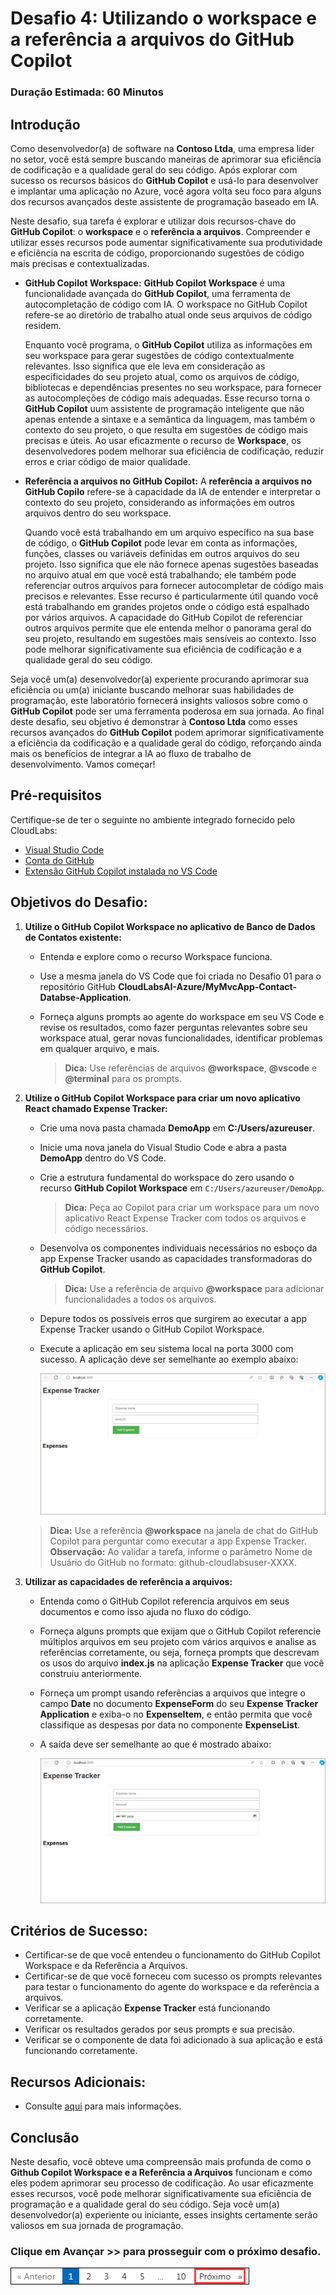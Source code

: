 # Desafio 4: Utilizando o workspace e a referência a arquivos do GitHub Copilot

### Duração Estimada: 60 Minutos

## Introdução

Como desenvolvedor(a) de software na **Contoso Ltda**, uma empresa líder no setor, você está sempre buscando maneiras de aprimorar sua eficiência de codificação e a qualidade geral do seu código. Após explorar com sucesso os recursos básicos do **GitHub Copilot** e usá-lo para desenvolver e implantar uma aplicação no Azure, você agora volta seu foco para alguns dos recursos avançados deste assistente de programação baseado em IA.

Neste desafio, sua tarefa é explorar e utilizar dois recursos-chave do **GitHub Copilot**: o **workspace** e o **referência a arquivos**. Compreender e utilizar esses recursos pode aumentar significativamente sua produtividade e eficiência na escrita de código, proporcionando sugestões de código mais precisas e contextualizadas.

- **GitHub Copilot Workspace:** **GitHub Copilot Workspace** é uma funcionalidade avançada do **GitHub Copilot**, uma ferramenta de autocompletação de código com IA. O workspace no GitHub Copilot refere-se ao diretório de trabalho atual onde seus arquivos de código residem.

   Enquanto você programa, o **GitHub Copilot** utiliza as informações em seu workspace para gerar sugestões de código contextualmente relevantes. Isso significa que ele leva em consideração as especificidades do seu projeto atual, como os arquivos de código, bibliotecas e dependências presentes no seu workspace, para fornecer as autocompleções de código mais adequadas. Esse recurso torna o **GitHub Copilot** uum assistente de programação inteligente que não apenas entende a sintaxe e a semântica da linguagem, mas também o contexto do seu projeto, o que resulta em sugestões de código mais precisas e úteis. Ao usar eficazmente o recurso de **Workspace**, os desenvolvedores podem melhorar sua eficiência de codificação, reduzir erros e criar código de maior qualidade.

- **Referência a arquivos no GitHub Copilot:** A **referência a arquivos no GitHub Copilo** refere-se à capacidade da IA de entender e interpretar o contexto do seu projeto, considerando as informações em outros arquivos dentro do seu workspace.

   Quando você está trabalhando em um arquivo específico na sua base de código, o **GitHub Copilot** pode levar em conta as informações, funções, classes ou variáveis definidas em outros arquivos do seu projeto. Isso significa que ele não fornece apenas sugestões baseadas no arquivo atual em que você está trabalhando; ele também pode referenciar outros arquivos para fornecer autocompletar de código mais precisos e relevantes. Esse recurso é particularmente útil quando você está trabalhando em grandes projetos onde o código está espalhado por vários arquivos. A capacidade do GitHub Copilot de referenciar outros arquivos permite que ele entenda melhor o panorama geral do seu projeto, resultando em sugestões mais sensíveis ao contexto. Isso pode melhorar significativamente sua eficiência de codificação e a qualidade geral do seu código.

Seja você um(a) desenvolvedor(a) experiente procurando aprimorar sua eficiência ou um(a) iniciante buscando melhorar suas habilidades de programação, este laboratório fornecerá insights valiosos sobre como o **GitHub Copilot** pode ser uma ferramenta poderosa em sua jornada. Ao final deste desafio, seu objetivo é demonstrar à **Contoso Ltda** como esses recursos avançados do **GitHub Copilot** podem aprimorar significativamente a eficiência da codificação e a qualidade geral do código, reforçando ainda mais os benefícios de integrar a IA ao fluxo de trabalho de desenvolvimento. Vamos começar!

## Pré-requisitos

Certifique-se de ter o seguinte no ambiente integrado fornecido pelo CloudLabs:

- [Visual Studio Code](https://code.visualstudio.com/)
- [Conta do GitHub](https://github.com/)
- [Extensão GitHub Copilot instalada no VS Code](https://marketplace.visualstudio.com/items?itemName=GitHub.copilot)

## Objetivos do Desafio:

1. **Utilize o GitHub Copilot Workspace no aplicativo de Banco de Dados de Contatos existente:**

   - Entenda e explore como o recurso Workspace funciona.

   - Use a mesma janela do VS Code que foi criada no Desafio 01 para o repositório GitHub **CloudLabsAI-Azure/MyMvcApp-Contact-Databse-Application**.
   
   - Forneça alguns prompts ao agente do workspace em seu VS Code e revise os resultados, como fazer perguntas relevantes sobre seu workspace atual, gerar novas funcionalidades, identificar problemas em qualquer arquivo, e mais.

     >**Dica:** Use referências de arquivos **@workspace**, **@vscode** e **@terminal** para os prompts.

2. **Utilize o GitHub Copilot Workspace para criar um novo aplicativo React chamado Expense Tracker:**

   - Crie uma nova pasta chamada **DemoApp** em **C:/Users/azureuser**.
   - Inicie uma nova janela do Visual Studio Code e abra a pasta **DemoApp** dentro do VS Code.
   - Crie a estrutura fundamental do workspace do zero usando o recurso **GitHub Copilot Workspace** em `C:/Users/azureuser/DemoApp`.

     >**Dica:** Peça ao Copilot para criar um workspace para um novo aplicativo React Expense Tracker com todos os arquivos e código necessários.

   - Desenvolva os componentes individuais necessários no esboço da app Expense Tracker usando as capacidades transformadoras do **GitHub Copilot**.

     >**Dica:** Use a referência de arquivo **@workspace** para adicionar funcionalidades a todos os arquivos.

   - Depure todos os possíveis erros que surgirem ao executar a app Expense Tracker usando o GitHub Copilot Workspace.

   - Execute a aplicação em seu sistema local na porta 3000 com sucesso. A aplicação deve ser semelhante ao exemplo abaixo:

      ![](../../media/app-working.png)
     
   >**Dica:** Use a referência **@workspace** na janela de chat do GitHub Copilot para perguntar como executar a app Expense Tracker.
   >**Observação:** Ao validar a tarefa, informe o parâmetro Nome de Usuário do GitHub no formato: github-cloudlabsuser-XXXX.

   <validation step="76e12adb-fdce-4aea-a013-b0f721a72995" />

   <validation step="2458065d-db29-4909-a6a8-6be48c96d04b" />

3. **Utilizar as capacidades de referência a arquivos:**

      - Entenda como o GitHub Copilot referencia arquivos em seus documentos e como isso ajuda no fluxo do código.

      - Forneça alguns prompts que exijam que o GitHub Copilot referencie múltiplos arquivos em seu projeto com vários arquivos e analise as referências corretamente, ou seja, forneça prompts que descrevam os usos do arquivo **index.js** na aplicação **Expense Tracker** que você construiu anteriormente.

      - Forneça um prompt usando referências a arquivos que integre o campo **Date** no documento **ExpenseForm** do seu **Expense Tracker Application** e exiba-o no **ExpenseItem**, e então permita que você classifique as despesas por data no componente **ExpenseList**.

      - A saída deve ser semelhante ao que é mostrado abaixo:

         ![](../../media/app-working-date.png)

## Critérios de Sucesso:

- Certificar-se de que você entendeu o funcionamento do GitHub Copilot Workspace e da Referência a Arquivos.
- Certificar-se de que você forneceu com sucesso os prompts relevantes para testar o funcionamento do agente do workspace e da referência a arquivos.
- Verificar se a aplicação **Expense Tracker** está funcionando corretamente.
- Verificar os resultados gerados por seus prompts e sua precisão.
- Verificar se o componente de data foi adicionado à sua aplicação e está funcionando corretamente.

## Recursos Adicionais:

- Consulte [aqui](https://githubnext.com/projects/copilot-workspace/) para mais informações.

## Conclusão

Neste desafio, você obteve uma compreensão mais profunda de como o **Github Copilot Workspace e a Referência a Arquivos** funcionam e como eles podem aprimorar seu processo de codificação. Ao usar eficazmente esses recursos, você pode melhorar significativamente sua eficiência de programação e a qualidade geral do seu código. Seja você um(a) desenvolvedor(a) experiente ou iniciante, esses insights certamente serão valiosos em sua jornada de programação.

### Clique em Avançar >> para prosseguir com o próximo desafio.

![](../../media/next-page-p.png)
